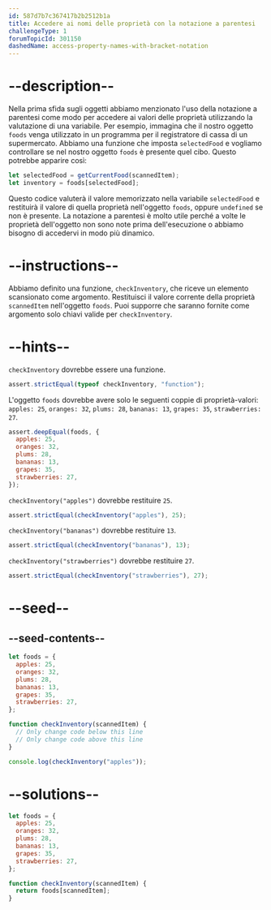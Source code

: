 ```yaml
---
id: 587d7b7c367417b2b2512b1a
title: Accedere ai nomi delle proprietà con la notazione a parentesi
challengeType: 1
forumTopicId: 301150
dashedName: access-property-names-with-bracket-notation
---
```


# --description--

Nella prima sfida sugli oggetti abbiamo menzionato l'uso della notazione a parentesi come modo per accedere ai valori delle proprietà utilizzando la valutazione di una variabile. Per esempio, immagina che il nostro oggetto `foods` venga utilizzato in un programma per il registratore di cassa di un supermercato. Abbiamo una funzione che imposta `selectedFood` e vogliamo controllare se nel nostro oggetto `foods` è presente quel cibo. Questo potrebbe apparire così:

```js
let selectedFood = getCurrentFood(scannedItem);
let inventory = foods[selectedFood];
```

Questo codice valuterà il valore memorizzato nella variabile `selectedFood` e restituirà il valore di quella proprietà nell'oggetto `foods`, oppure `undefined` se non è presente. La notazione a parentesi è molto utile perché a volte le proprietà dell'oggetto non sono note prima dell'esecuzione o abbiamo bisogno di accedervi in modo più dinamico.

# --instructions--

Abbiamo definito una funzione, `checkInventory`, che riceve un elemento scansionato come argomento. Restituisci il valore corrente della proprietà `scannedItem` nell'oggetto `foods`. Puoi supporre che saranno fornite come argomento solo chiavi valide per `checkInventory`.

# --hints--

`checkInventory` dovrebbe essere una funzione.

```js
assert.strictEqual(typeof checkInventory, "function");
```

L'oggetto `foods` dovrebbe avere solo le seguenti coppie di proprietà-valori: `apples: 25`, `oranges: 32`, `plums: 28`, `bananas: 13`, `grapes: 35`, `strawberries: 27`.

```js
assert.deepEqual(foods, {
  apples: 25,
  oranges: 32,
  plums: 28,
  bananas: 13,
  grapes: 35,
  strawberries: 27,
});
```

`checkInventory("apples")` dovrebbe restituire `25`.

```js
assert.strictEqual(checkInventory("apples"), 25);
```

`checkInventory("bananas")` dovrebbe restituire `13`.

```js
assert.strictEqual(checkInventory("bananas"), 13);
```

`checkInventory("strawberries")` dovrebbe restituire `27`.

```js
assert.strictEqual(checkInventory("strawberries"), 27);
```

# --seed--

## --seed-contents--

```js
let foods = {
  apples: 25,
  oranges: 32,
  plums: 28,
  bananas: 13,
  grapes: 35,
  strawberries: 27,
};

function checkInventory(scannedItem) {
  // Only change code below this line
  // Only change code above this line
}

console.log(checkInventory("apples"));
```

# --solutions--

```js
let foods = {
  apples: 25,
  oranges: 32,
  plums: 28,
  bananas: 13,
  grapes: 35,
  strawberries: 27,
};

function checkInventory(scannedItem) {
  return foods[scannedItem];
}
```
